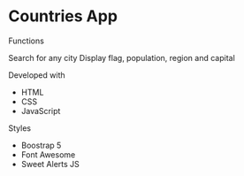 # Countries App

Functions

Search for any city
Display flag, population, region and capital

Developed with

- HTML
- CSS
- JavaScript

Styles

- Boostrap 5
- Font Awesome
- Sweet Alerts JS

